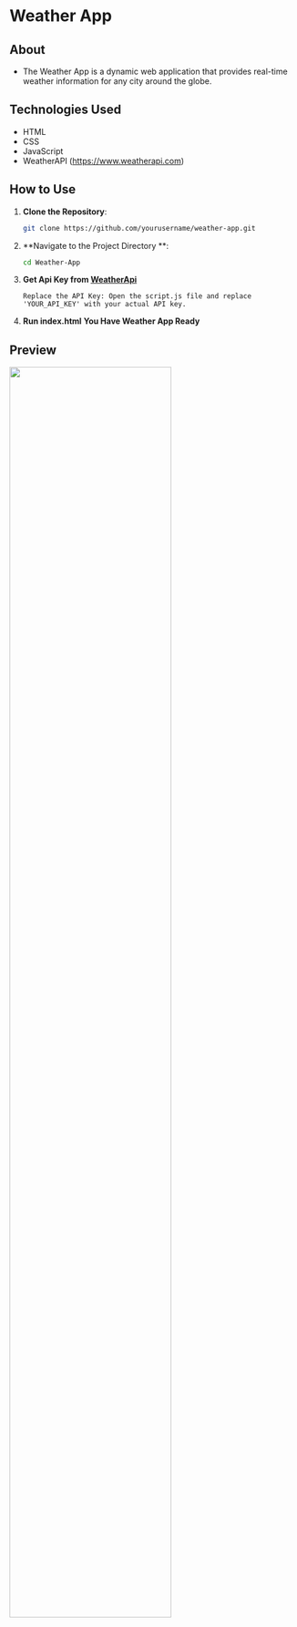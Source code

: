 # Weather App

## About
 - The Weather App is a dynamic web application that provides real-time weather information for any city around the globe.



## Technologies Used

- HTML
- CSS
- JavaScript
- WeatherAPI (https://www.weatherapi.com)

## How to Use

1. **Clone the Repository**: 
   ```bash
   git clone https://github.com/yourusername/weather-app.git
   ```
2. **Navigate to the Project Directory  **:
    ```bash
    cd Weather-App
    ```
3. **Get Api Key from [WeatherApi](https://www.weatherapi.com)**

    ```Sign up at WeatherAPI to get your API key.
    Replace the API Key: Open the script.js file and replace 'YOUR_API_KEY' with your actual API key.   
4. **Run index.html**
    **You Have Weather App Ready**



## Preview

<img src="https://user-images.githubusercontent.com/90236635/178144287-2d0c35f4-0b40-4b2c-bdfe-d874777eb87b.png" width="75%">
